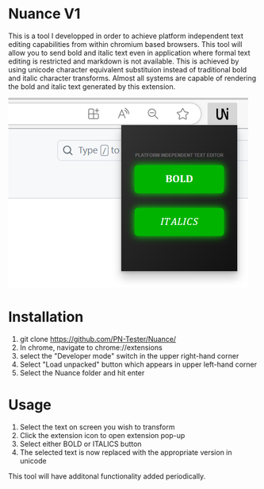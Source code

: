  # Nuance V1
This is a tool I developped in order to achieve platform independent text editing capabilities from within chromium based browsers. This tool will allow you to send bold and italic text even in application where 
formal text editing is restricted and markdown is not available. This is achieved by using unicode character equivalent substituion instead of traditional bold and italic character transforms.
Almost all systems are capable of rendering the bold and italic text generated by this extension.

![Nuance Screenshot](https://github.com/PN-Tester/Nuance/blob/main/screenshot.png "Title")

# Installation

1. git clone https://github.com/PN-Tester/Nuance/
2. In chrome, navigate to chrome://extensions
3. select the "Developer mode" switch in the upper right-hand corner
4. Select "Load unpacked" button which appears in upper left-hand corner
5. Select the Nuance folder and hit enter

# Usage
1. Select the text on screen you wish to transform
2. Click the extension icon to open extension pop-up
3. Select either BOLD or ITALICS button
4. The selected text is now replaced with the appropriate version in unicode

This tool will have additonal functionality added periodically.
